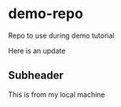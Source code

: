 # demo-repo
Repo to use during demo tutorial

Here is an update
## Subheader 
This is from my local machine